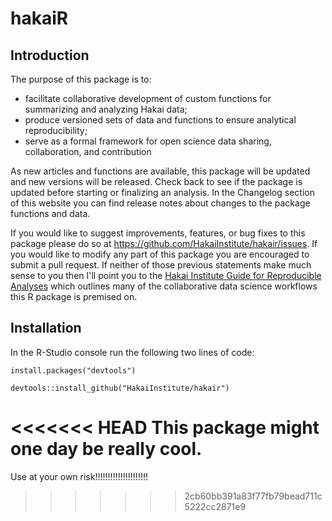 # hakaiR

## Introduction

The purpose of this package is to:

* facilitate collaborative development of custom functions for summarizing and analyzing Hakai data;
* produce versioned sets of data and functions to ensure analytical reproducibility;
* serve as a formal framework for open science data sharing, collaboration, and contribution

As new articles and functions are available, this package will be updated and new versions will be released. Check back to see if the package is updated before starting or finalizing an analysis. In the Changelog section of this website you can find release notes about changes to the package functions and data.

If you would like to suggest improvements, features, or bug fixes to this package please do so at https://github.com/HakaiInstitute/hakair/issues. If you would like to modify any part of this package you are encouraged to submit a pull request. If neither of those previous statements make much sense to you then I'll point you to the [Hakai Institute Guide for Reproducible Analyses](https://hecate.hakai.org/rguide/#) which outlines many of the collaborative data science workflows this R package is premised on.

## Installation

In the R-Studio console run the following two lines of code:

`install.packages("devtools")`

`devtools::install_github("HakaiInstitute/hakair")`

<<<<<<< HEAD
This package might one day be really cool.
=======
Use at your own risk!!!!!!!!!!!!!!!!!!!!!

>>>>>>> 2cb60bb391a83f77fb79bead711c5222cc2871e9
